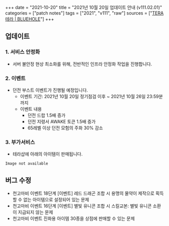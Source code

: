 +++
date = "2021-10-20"
title = "2021년 10월 20일 업데이트 안내 (v111.02.01)"
categories = ["patch notes"]
tags = ["2021", "v111", "raw"]
sources = ["[TERA 테라 | BLUEHOLE](https://playtera.co.kr/news/updates/641)"]
+++

## 업데이트

### **1.** 서비스 안정화
- 서버 불안정 현상 최소화를 위해, 전반적인 인프라 안정화 작업을 진행합니다.

### **2.** 이벤트
- 던전 부스트 이벤트가 진행될 예정입니다.
  - 이벤트 기간: 2021년 10월 20일 정기점검 이후 ~ 2021년 10월 26일 23:59분까지
  - 이벤트 내용
    - 던전 드랍 1.5배 증가
    - 던전 지령서 AWAKE 토큰 1.5배 증가
    - 65레벨 이상 던전 모험의 주화 30% 감소

### **3.** 부가서비스
- 테라샵에 아래의 아이템이 판매됩니다.

`Image not available`

## 버그 수정

- 천고마비 이벤트 18단계 [이벤트] 레드 드래곤 조합 시 용맹의 물약이 제작으로 획득할 수 없는 아이템으로 설정되어 있는 문제
- 천고마비 이벤트 16단계 [이벤트] 별빛 유니콘 조합 시 스킬교본: 별빛 유니콘 소환이 지급되지 않는 문제
- 천고마비 이벤트 진화용 아이템 30종을 상점에 판매할 수 있는 문제
